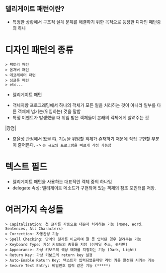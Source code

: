 ## 델리게이트 패턴이란?

  * 특정한 상황에서 구조적 설계 문제를 해결하기 위한 목적으로 등장한 디자인 패턴중의 하나
  
  # 디자인 패턴의 종류
    
    > 팩토리 패턴
    > 옵저버 패턴
    > 데코레이터 패턴
    > 싱글톤 패턴
    > etc...
    
  * 델리게이트 패턴
   - 객체지향 프로그래밍에서 하나의 객체가 모든 일을 처리하는 것이 아니라 일부를 다른 객체에 넘기는(위임하는) 것을 말함
   - 특정 이벤트가 발생했을 때 위임 받은 객체들이 본래의 객체에게 알려주는 것

  |장점|
  * 효율성 관점에서 봤을 떄, 기능을 위임할 객체가 존재하기 때문에 직접 구현할 부분이 줄어든다. -> `큰 규모의 프로그램을 빠르게 작성 가능함`


# 텍스트 필드
 * 델리게이트 패턴을 사용하는 대표적인 객체 중의 하나임
 * delegate 속성: 델리게이트 메소드가 구현되어 있는 객체의 참조 포인터를 저장.

  # 여러가지 속성들
 
    > Capitalization: 첫 글자를 자동으로 대문자 처리하는 기능 (None, Word, Sentences, All Characters)
    > Correction: 자동완성 기능
    > Spell Checking: 단어의 철자를 비교하여 잘 못 입력된 경우 알려주는 기능
    > Keyboard Type: 가상 키보드의 종류를 지정 (이메일 주소, 숫자만)
    > Appearance: 가상 키보드의 색상 테마를 지정하는 기능 (Dark, Light)
    > Return Key: 가상 키보드의 return key 설정
    > Auto-Enable Return Key: 텍스트가 입력되었을때만 리턴 키를 활성화 시키는 기능
    > Secure Text Entry: 비밀번호 입력 같은 기능 (*****)
  

